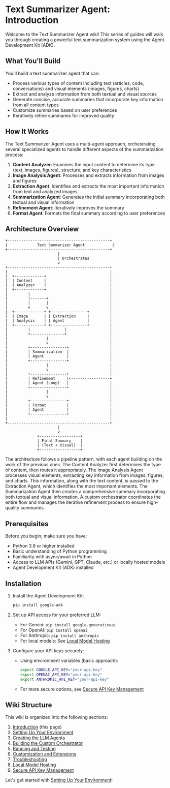# Text Summarizer Agent: Introduction

Welcome to the Text Summarizer Agent wiki! This series of guides will walk you through creating a powerful text summarization system using the Agent Development Kit (ADK).

## What You'll Build

You'll build a text summarizer agent that can:
- Process various types of content including text (articles, code, conversations) and visual elements (images, figures, charts)
- Extract and analyze information from both textual and visual sources
- Generate concise, accurate summaries that incorporate key information from all content types
- Customize summaries based on user preferences
- Iteratively refine summaries for improved quality

## How It Works

The Text Summarizer Agent uses a multi-agent approach, orchestrating several specialized agents to handle different aspects of the summarization process:

1. **Content Analyzer**: Examines the input content to determine its type (text, images, figures), structure, and key characteristics
2. **Image Analysis Agent**: Processes and extracts information from images and figures
3. **Extraction Agent**: Identifies and extracts the most important information from text and analyzed images
4. **Summarization Agent**: Generates the initial summary incorporating both textual and visual information
5. **Refinement Agent**: Iteratively improves the summary
6. **Format Agent**: Formats the final summary according to user preferences

## Architecture Overview

```
+---------------------------------------------+
|             Text Summarizer Agent            |
+---------------------------------------------+
                       |
                       | Orchestrates
                       v
+---------------------------------------------+
|                                             |
|  +-------------+                            |
|  | Content     |                            |
|  | Analyzer    |                            |
|  +-------------+                            |
|         |                                   |
|         |-------+                           |
|         |       |                           |
|         v       v                           |
|  +-------------+ +----------------+         |
|  | Image       | | Extraction     |         |
|  | Analysis    | | Agent          |         |
|  +-------------+ +----------------+         |
|         |               |                   |
|         +---------------+                   |
|                 |                           |
|                 v                           |
|         +----------------+                  |
|         | Summarization  |                  |
|         | Agent          |                  |
|         +----------------+                  |
|                 |                           |
|                 v                           |
|         +----------------+                  |
|         | Refinement     |<-----------------+
|         | Agent (Loop)   |                  |
|         +----------------+                  |
|                 |                           |
|                 v                           |
|         +----------------+                  |
|         | Format         |                  |
|         | Agent          |                  |
|         +----------------+                  |
|                                             |
+---------------------------------------------+
                       |
                       v
              +------------------+
              | Final Summary    |
              | (Text + Visual)  |
              +------------------+
```

The architecture follows a pipeline pattern, with each agent building on the work of the previous ones. The Content Analyzer first determines the type of content, then routes it appropriately. The Image Analysis Agent processes visual elements, extracting key information from images, figures, and charts. This information, along with the text content, is passed to the Extraction Agent, which identifies the most important elements. The Summarization Agent then creates a comprehensive summary incorporating both textual and visual information. A custom orchestrator coordinates the entire flow and manages the iterative refinement process to ensure high-quality summaries.

## Prerequisites

Before you begin, make sure you have:

- Python 3.9 or higher installed
- Basic understanding of Python programming
- Familiarity with async/await in Python
- Access to LLM APIs (Gemini, GPT, Claude, etc.) or locally hosted models
- Agent Development Kit (ADK) installed

## Installation

1. Install the Agent Development Kit:
   ```bash
   pip install google-adk
   ```

2. Set up API access for your preferred LLM:
   - For Gemini: `pip install google-generativeai`
   - For OpenAI: `pip install openai`
   - For Anthropic: `pip install anthropic`
   - For local models: See [Local Model Hosting](07-Local-Model-Hosting.md)

3. Configure your API keys securely:
   - Using environment variables (basic approach):
     ```bash
     export GOOGLE_API_KEY="your-api-key"
     export OPENAI_API_KEY="your-api-key"
     export ANTHROPIC_API_KEY="your-api-key"
     ```
   - For more secure options, see [Secure API Key Management](08-Secure-API-Key-Management.md)

## Wiki Structure

This wiki is organized into the following sections:

1. [Introduction](00-Introduction.md) (this page)
2. [Setting Up Your Environment](01-Environment-Setup.md)
3. [Creating the LLM Agents](02-Creating-LLM-Agents.md)
4. [Building the Custom Orchestrator](03-Building-Custom-Orchestrator.md)
5. [Running and Testing](04-Running-and-Testing.md)
6. [Customization and Extensions](05-Customization-and-Extensions.md)
7. [Troubleshooting](06-Troubleshooting.md)
8. [Local Model Hosting](07-Local-Model-Hosting.md)
9. [Secure API Key Management](08-Secure-API-Key-Management.md)

Let's get started with [Setting Up Your Environment](01-Environment-Setup.md)!
